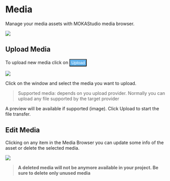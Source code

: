 # Media

Manage your media assets with MOKAStudio media browser.

<img src="https://res.cloudinary.com/moodgiver/image/upload/v1611747405/moka_studio_media_645eee21d0.png"/>

## Upload Media

To upload new media click on <button style="background:#63b3ed;color:white;padding:2px 4px">Upload</button>

<img src="https://res.cloudinary.com/moodgiver/image/upload/v1611748231/moka_studio_media_upload_7ee6cd9597.png"/>

Click on the window and select the media you want to upload.

> Supported media: depends on you upload provider. Normally you can upload any file supported by the target provider

A preview will be available if supported (image). Click Upload to start the file transfer.

## Edit Media

Clicking on any item in the Media Browser you can update some info of the asset or delete the selected media.

<img src="https://res.cloudinary.com/moodgiver/image/upload/v1611749403/moka_studio_media_edit_asset_3ad943bddf.png"/>

> **A deleted media will not be anymore available in your project. Be sure to delete only unused media**